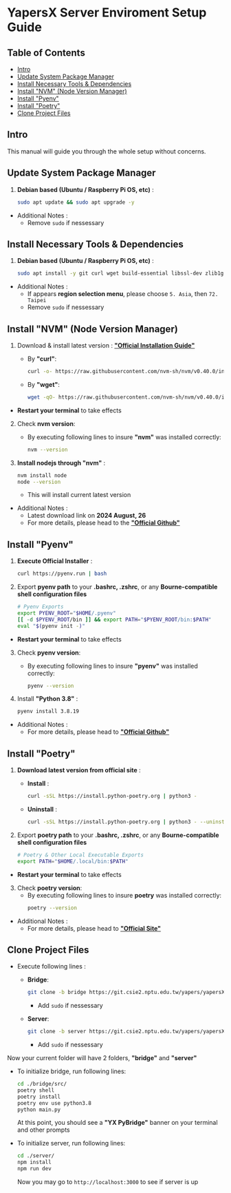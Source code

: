 # **YapersX Server Enviroment Setup Guide**

## Table of Contents
- [Intro](#intro)
- [Update System Package Manager](#update-system-package-manager)
- [Install Necessary Tools & Dependencies](#install-necessary-tools--dependencies)
- [Install "NVM" (Node Version Manager)](#install-nvm-node-version-manager)
- [Install "Pyenv"](#install-pyenv)
- [Install "Poetry"](#install-poetry)
- [Clone Project Files](#clone-project-files)


## Intro
This manual will guide you through the whole setup without concerns.


## Update System Package Manager
1. **Debian based (Ubuntu / Raspberry Pi OS, etc)** :
	```sh
	sudo apt update && sudo apt upgrade -y
	```
 
- Additional Notes :
	- Remove `sudo` if nessessary


## Install Necessary Tools & Dependencies
1. **Debian based (Ubuntu / Raspberry Pi OS, etc)** :
	```sh
	sudo apt install -y git curl wget build-essential libssl-dev zlib1g-dev libbz2-dev libreadline-dev libsqlite3-dev libncursesw5-dev xz-utils tk-dev libxml2-dev libxmlsec1-dev libffi-dev liblzma-dev python3
	```
 
- Additional Notes :
  	- If appears **region selection menu**, please choose `5. Asia`, then `72. Taipei`
	- Remove `sudo` if nessessary


## Install "NVM" (Node Version Manager)
1. Download & install latest version : [**"Official Installation Guide"**](https://github.com/nvm-sh/nvm?tab=readme-ov-file#installing-and-updating)
	- By **"curl"**:
		```sh
	 	curl -o- https://raw.githubusercontent.com/nvm-sh/nvm/v0.40.0/install.sh | bash
	 	```
  
	- By **"wget"**:
		```sh
		wget -qO- https://raw.githubusercontent.com/nvm-sh/nvm/v0.40.0/install.sh | bash
	 	```
  
- **Restart your terminal** to take effects

2. Check **nvm version**:
	- By executing following lines to insure **"nvm"** was installed correctly:
 		```sh
   		nvm --version
   		```
 
3. **Install nodejs through "nvm"** :
	```sh
	nvm install node
 	node --version
	```
 
	- This will install current latest version

- Additional Notes :
	- Latest download link on **2024 August, 26**
	- For more details, please head to the [**"Official Github"**](https://github.com/nvm-sh/nvm)


## Install "Pyenv"
1. **Execute Official Installer** :
	```sh
	curl https://pyenv.run | bash
	```
 
2. Export **pyenv path** to your **.bashrc, .zshrc**, or any **Bourne-compatible shell configuration files**
	```sh
 	# Pyenv Exports
	export PYENV_ROOT="$HOME/.pyenv"
	[[ -d $PYENV_ROOT/bin ]] && export PATH="$PYENV_ROOT/bin:$PATH"
	eval "$(pyenv init -)"
 	```
 
- **Restart your terminal** to take effects

3. Check **pyenv version**:
	- By executing following lines to insure **"pyenv"** was installed correctly:
 		```sh
   		pyenv --version
   		```

4. Install **"Python 3.8"** :
	```sh
	pyenv install 3.8.19
	```

- Additional Notes :
	- For more details, please head to [**"Official Github"**](https://github.com/pyenv/pyenv)


## Install "Poetry"
1. **Download latest version from official site** :
	- **Install** : 
		```sh
		curl -sSL https://install.python-poetry.org | python3 -
		```
  
	- **Uninstall** : 
		```sh
		curl -sSL https://install.python-poetry.org | python3 - --uninstall
		```
  
2. Export **poetry path** to your **.bashrc, .zshrc**, or any **Bourne-compatible shell configuration files**
	```sh
 	# Poetry & Other Local Executable Exports
	export PATH="$HOME/.local/bin:$PATH"
 	```
 
- **Restart your terminal** to take effects
 
3. Check **poetry version**:
	- By executing following lines to insure **poetry** was installed correctly:
 		```sh
   		poetry --version
   		```

- Additional Notes :
	- For more details, please head to [**"Official Site"**](https://python-poetry.org/docs/#installation)


## Clone Project Files
- Execute following lines :
	- **Bridge**:
		```sh
		git clone -b bridge https://git.csie2.nptu.edu.tw/yapers/yapersX/yapersx-server.git bridge
		```
		- Add `sudo` if nessessary

	- **Server**:
		```sh
		git clone -b server https://git.csie2.nptu.edu.tw/yapers/yapersX/yapersx-server.git server
		```
		- Add `sudo` if nessessary

Now your current folder will have 2 folders, **"bridge"** and **"server"**

- To initialize bridge, run following lines:
	```sh
	cd ./bridge/src/
	poetry shell
	poetry install
	poetry env use python3.8
	python main.py
	```
	At this point, you should see a **"YX PyBridge"** banner on your terminal and other prompts

- To initialize server, run following lines:
	```sh
	cd ./server/
	npm install
	npm run dev
	```
 	Now you may go to `http://localhost:3000` to see if server is up
